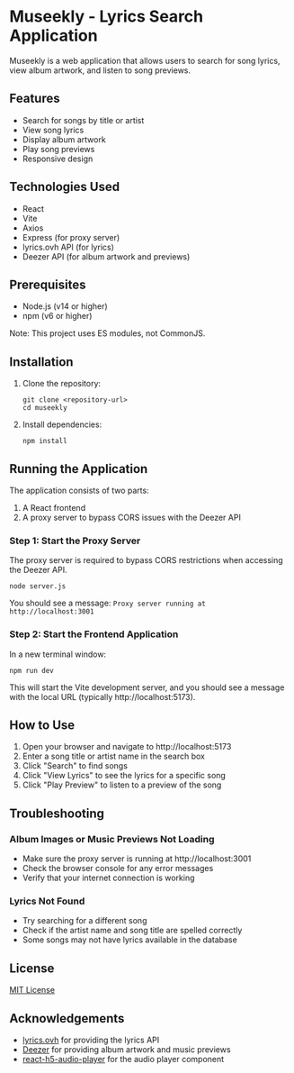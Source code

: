# Museekly - Lyrics Search Application

Museekly is a web application that allows users to search for song lyrics, view album artwork, and listen to song previews.

## Features

- Search for songs by title or artist
- View song lyrics
- Display album artwork
- Play song previews
- Responsive design

## Technologies Used

- React
- Vite
- Axios
- Express (for proxy server)
- lyrics.ovh API (for lyrics)
- Deezer API (for album artwork and previews)

## Prerequisites

- Node.js (v14 or higher)
- npm (v6 or higher)

Note: This project uses ES modules, not CommonJS.

## Installation

1. Clone the repository:
   ```
   git clone <repository-url>
   cd museekly
   ```

2. Install dependencies:
   ```
   npm install
   ```

## Running the Application

The application consists of two parts:
1. A React frontend
2. A proxy server to bypass CORS issues with the Deezer API

### Step 1: Start the Proxy Server

The proxy server is required to bypass CORS restrictions when accessing the Deezer API.

```
node server.js
```

You should see a message: `Proxy server running at http://localhost:3001`

### Step 2: Start the Frontend Application

In a new terminal window:

```
npm run dev
```

This will start the Vite development server, and you should see a message with the local URL (typically http://localhost:5173).

## How to Use

1. Open your browser and navigate to http://localhost:5173
2. Enter a song title or artist name in the search box
3. Click "Search" to find songs
4. Click "View Lyrics" to see the lyrics for a specific song
5. Click "Play Preview" to listen to a preview of the song

## Troubleshooting

### Album Images or Music Previews Not Loading

- Make sure the proxy server is running at http://localhost:3001
- Check the browser console for any error messages
- Verify that your internet connection is working

### Lyrics Not Found

- Try searching for a different song
- Check if the artist name and song title are spelled correctly
- Some songs may not have lyrics available in the database

## License

[MIT License](LICENSE)

## Acknowledgements

- [lyrics.ovh](https://lyrics.ovh) for providing the lyrics API
- [Deezer](https://developers.deezer.com) for providing album artwork and music previews
- [react-h5-audio-player](https://www.npmjs.com/package/react-h5-audio-player) for the audio player component